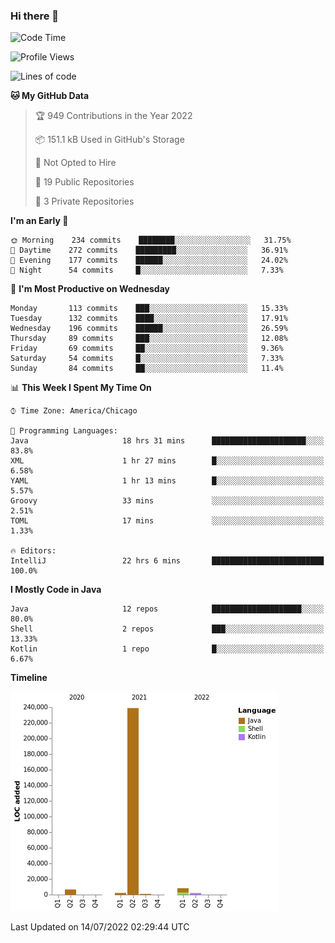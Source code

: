 ### Hi there 👋


<!--START_SECTION:waka-->
![Code Time](http://img.shields.io/badge/Code%20Time-2%2C378%20hrs%2028%20mins-blue)

![Profile Views](http://img.shields.io/badge/Profile%20Views-1-blue)

![Lines of code](https://img.shields.io/badge/From%20Hello%20World%20I%27ve%20Written-259%20Thousand%20lines%20of%20code-blue)

**🐱 My GitHub Data** 

> 🏆 949 Contributions in the Year 2022
 > 
> 📦 151.1 kB Used in GitHub's Storage 
 > 
> 🚫 Not Opted to Hire
 > 
> 📜 19 Public Repositories 
 > 
> 🔑 3 Private Repositories  
 > 
**I'm an Early 🐤** 

```text
🌞 Morning    234 commits    ████████░░░░░░░░░░░░░░░░░   31.75% 
🌆 Daytime    272 commits    █████████░░░░░░░░░░░░░░░░   36.91% 
🌃 Evening    177 commits    ██████░░░░░░░░░░░░░░░░░░░   24.02% 
🌙 Night      54 commits     █░░░░░░░░░░░░░░░░░░░░░░░░   7.33%

```
📅 **I'm Most Productive on Wednesday** 

```text
Monday       113 commits    ███░░░░░░░░░░░░░░░░░░░░░░   15.33% 
Tuesday      132 commits    ████░░░░░░░░░░░░░░░░░░░░░   17.91% 
Wednesday    196 commits    ██████░░░░░░░░░░░░░░░░░░░   26.59% 
Thursday     89 commits     ███░░░░░░░░░░░░░░░░░░░░░░   12.08% 
Friday       69 commits     ██░░░░░░░░░░░░░░░░░░░░░░░   9.36% 
Saturday     54 commits     █░░░░░░░░░░░░░░░░░░░░░░░░   7.33% 
Sunday       84 commits     ██░░░░░░░░░░░░░░░░░░░░░░░   11.4%

```


📊 **This Week I Spent My Time On** 

```text
⌚︎ Time Zone: America/Chicago

💬 Programming Languages: 
Java                     18 hrs 31 mins      █████████████████████░░░░   83.8% 
XML                      1 hr 27 mins        █░░░░░░░░░░░░░░░░░░░░░░░░   6.58% 
YAML                     1 hr 13 mins        █░░░░░░░░░░░░░░░░░░░░░░░░   5.57% 
Groovy                   33 mins             ░░░░░░░░░░░░░░░░░░░░░░░░░   2.51% 
TOML                     17 mins             ░░░░░░░░░░░░░░░░░░░░░░░░░   1.33%

🔥 Editors: 
IntelliJ                 22 hrs 6 mins       █████████████████████████   100.0%

```

**I Mostly Code in Java** 

```text
Java                     12 repos            ████████████████████░░░░░   80.0% 
Shell                    2 repos             ███░░░░░░░░░░░░░░░░░░░░░░   13.33% 
Kotlin                   1 repo              █░░░░░░░░░░░░░░░░░░░░░░░░   6.67%

```


**Timeline**

![Chart not found](https://raw.githubusercontent.com/powercasgamer/powercasgamer/master/charts/bar_graph.png) 


 Last Updated on 14/07/2022 02:29:44 UTC
<!--END_SECTION:waka-->
